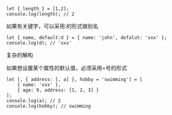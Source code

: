 ```
let { length } = [1,2];
console.log(length); // 2
```

如果有关键字，可以采用:的形式做别名

```
let { name, default:d } = { name: 'john', defalut: 'xxx' };
console.log(d); // 'xxx'
```

复杂的解构

如果想设置某个属性的默认值，必须采用=号的形式

```
let [, { address: [, a] }, hobby = 'swimming'] = [
	{ name: 'xxx' },
	{ age: 9, address: [1, 2, 3] }
];
console.log(a); // 2
console.log(hobby); // swimming
```

